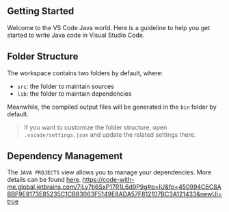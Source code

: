## Getting Started

Welcome to the VS Code Java world. Here is a guideline to help you get started to write Java code in Visual Studio Code.

## Folder Structure

The workspace contains two folders by default, where:

- `src`: the folder to maintain sources
- `lib`: the folder to maintain dependencies

Meanwhile, the compiled output files will be generated in the `bin` folder by default.

> If you want to customize the folder structure, open `.vscode/settings.json` and update the related settings there.

## Dependency Management

The `JAVA PROJECTS` view allows you to manage your dependencies. More details can be found [here](https://github.com/microsoft/vscode-java-dependency#manage-dependencies).
https://code-with-me.global.jetbrains.com/7jLy7ti6SxP17R1L6d9P9g#p=IU&fp=450994C6C8ABBF9E8173E85235C1CB83063F5149E8ADA57F812107BC3A121433&newUi=true
